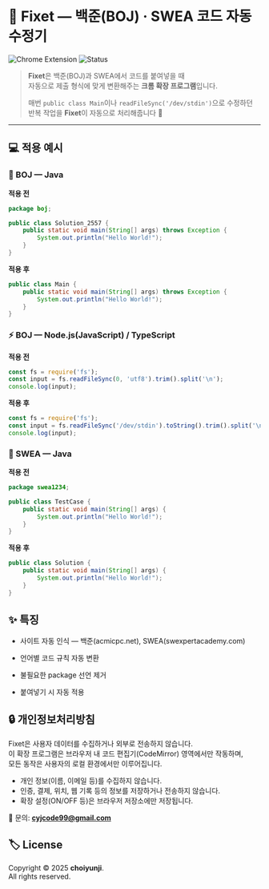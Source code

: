# 🧩 Fixet — 백준(BOJ) · SWEA 코드 자동 수정기

![Chrome Extension](https://img.shields.io/badge/Chrome%20Extension-Fixet-4285F4?logo=googlechrome&logoColor=white)
![Status](https://img.shields.io/badge/Status-Active-brightgreen)

> **Fixet**은 백준(BOJ)과 SWEA에서 코드를 붙여넣을 때  
> 자동으로 제출 형식에 맞게 변환해주는 **크롬 확장 프로그램**입니다.
>
> 매번 `public class Main`이나 `readFileSync('/dev/stdin')`으로 수정하던 반복 작업을 **Fixet**이 자동으로 처리해줍니다 🚀

---

## 💻 적용 예시

### 🥇 BOJ — Java

**적용 전**

```java
package boj;

public class Solution_2557 {
    public static void main(String[] args) throws Exception {
        System.out.println("Hello World!");
    }
}
```

**적용 후**

```java
public class Main {
    public static void main(String[] args) throws Exception {
        System.out.println("Hello World!");
    }
}
```

### ⚡ BOJ — Node.js(JavaScript) / TypeScript

**적용 전**

```javascript
const fs = require('fs');
const input = fs.readFileSync(0, 'utf8').trim().split('\n');
console.log(input);
```

**적용 후**

```javascript
const fs = require('fs');
const input = fs.readFileSync('/dev/stdin').toString().trim().split('\n');
console.log(input);
```

### 🧠 SWEA — Java

**적용 전**

```java
package swea1234;

public class TestCase {
    public static void main(String[] args) {
        System.out.println("Hello World!");
    }
}
```

**적용 후**

```java
public class Solution {
    public static void main(String[] args) {
        System.out.println("Hello World!");
    }
}
```

## ✨ 특징

- 사이트 자동 인식 — 백준(acmicpc.net), SWEA(swexpertacademy.com)

- 언어별 코드 규칙 자동 변환

- 불필요한 package 선언 제거

- 붙여넣기 시 자동 적용

## 🔒 개인정보처리방침

Fixet은 사용자 데이터를 수집하거나 외부로 전송하지 않습니다.  
이 확장 프로그램은 브라우저 내 코드 편집기(CodeMirror) 영역에서만 작동하며,  
모든 동작은 사용자의 로컬 환경에서만 이루어집니다.

- 개인 정보(이름, 이메일 등)를 수집하지 않습니다.
- 인증, 결제, 위치, 웹 기록 등의 정보를 저장하거나 전송하지 않습니다.
- 확장 설정(ON/OFF 등)은 브라우저 저장소에만 저장됩니다.

📧 문의: **cyjcode99@gmail.com**

## 🏷️ License

Copyright © 2025 **choiyunji**.  
All rights reserved.
